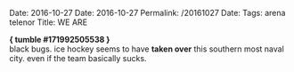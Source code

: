 Date: 2016-10-27
Date: 2016-10-27
Permalink: /20161027
Date: 
Tags: arena telenor
Title: WE ARE
  
**{ tumble #171992505538 }**  
black bugs. ice hockey seems to have **taken over** this southern most naval city. even if the team basically sucks.  
